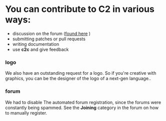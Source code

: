 # You can contribute to C2 in various ways:

* discussion on the forum ([found here](http://c2lang.org/forum) )
* submitting patches or pull requests
* writing documentation
* use __c2c__ and give feedback

### logo
We also have an outstanding request for a logo. So if you're creative with graphics,
you can be the designer of the logo of a next-gen language..

### forum
We had to disable The automated forum registration, since the forums
were constantly being spammed. See the __Joining__ category in the forum on
how to manually register.


